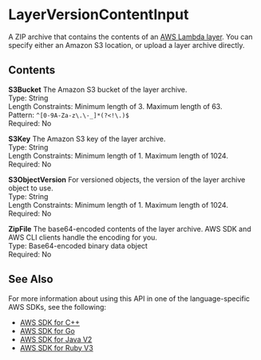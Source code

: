 # LayerVersionContentInput<a name="API_LayerVersionContentInput"></a>

A ZIP archive that contains the contents of an [AWS Lambda layer](https://docs.aws.amazon.com/lambda/latest/dg/configuration-layers.html)\. You can specify either an Amazon S3 location, or upload a layer archive directly\.

## Contents<a name="API_LayerVersionContentInput_Contents"></a>

 **S3Bucket**   <a name="SSS-Type-LayerVersionContentInput-S3Bucket"></a>
The Amazon S3 bucket of the layer archive\.  
Type: String  
Length Constraints: Minimum length of 3\. Maximum length of 63\.  
Pattern: `^[0-9A-Za-z\.\-_]*(?<!\.)$`   
Required: No

 **S3Key**   <a name="SSS-Type-LayerVersionContentInput-S3Key"></a>
The Amazon S3 key of the layer archive\.  
Type: String  
Length Constraints: Minimum length of 1\. Maximum length of 1024\.  
Required: No

 **S3ObjectVersion**   <a name="SSS-Type-LayerVersionContentInput-S3ObjectVersion"></a>
For versioned objects, the version of the layer archive object to use\.  
Type: String  
Length Constraints: Minimum length of 1\. Maximum length of 1024\.  
Required: No

 **ZipFile**   <a name="SSS-Type-LayerVersionContentInput-ZipFile"></a>
The base64\-encoded contents of the layer archive\. AWS SDK and AWS CLI clients handle the encoding for you\.  
Type: Base64\-encoded binary data object  
Required: No

## See Also<a name="API_LayerVersionContentInput_SeeAlso"></a>

For more information about using this API in one of the language\-specific AWS SDKs, see the following:
+  [AWS SDK for C\+\+](https://docs.aws.amazon.com/goto/SdkForCpp/lambda-2015-03-31/LayerVersionContentInput) 
+  [AWS SDK for Go](https://docs.aws.amazon.com/goto/SdkForGoV1/lambda-2015-03-31/LayerVersionContentInput) 
+  [AWS SDK for Java V2](https://docs.aws.amazon.com/goto/SdkForJavaV2/lambda-2015-03-31/LayerVersionContentInput) 
+  [AWS SDK for Ruby V3](https://docs.aws.amazon.com/goto/SdkForRubyV3/lambda-2015-03-31/LayerVersionContentInput) 